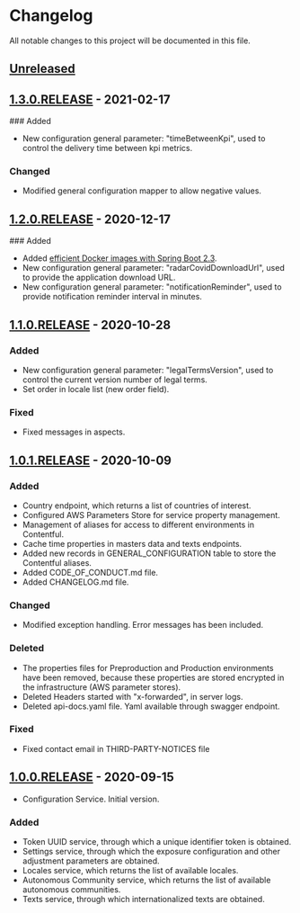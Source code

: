 # Changelog

All notable changes to this project will be documented in this file. 

## [Unreleased]

## [1.3.0.RELEASE] - 2021-02-17

### Added

- New configuration general parameter: "timeBetweenKpi", used to control the delivery time between kpi metrics.

### Changed

- Modified general configuration mapper to allow negative values.

## [1.2.0.RELEASE] - 2020-12-17

### Added

- Added [efficient Docker images with Spring Boot 2.3](https://spring.io/blog/2020/08/14/creating-efficient-docker-images-with-spring-boot-2-3).
- New configuration general parameter: "radarCovidDownloadUrl", used to provide the application download URL.
- New configuration general parameter: "notificationReminder", used to provide notification reminder interval in minutes.

## [1.1.0.RELEASE] - 2020-10-28

### Added

- New configuration general parameter: "legalTermsVersion", used to control the current version number of legal terms.
- Set order in locale list (new order field).

### Fixed

- Fixed messages in aspects.

## [1.0.1.RELEASE] - 2020-10-09

### Added

- Country endpoint, which returns a list of countries of interest.
- Configured AWS Parameters Store for service property management.
- Management of aliases for access to different environments in Contentful.
- Cache time properties in masters data and texts endpoints.
- Added new records in GENERAL_CONFIGURATION table to store the Contentful aliases.
- Added CODE_OF_CONDUCT.md file.
- Added CHANGELOG.md file.

### Changed

- Modified exception handling. Error messages has been included.

### Deleted

- The properties files for Preproduction and Production environments have been removed, because these properties are stored encrypted in the infrastructure (AWS parameter stores).
- Deleted Headers started with "x-forwarded", in server logs.
- Deleted api-docs.yaml file. Yaml available through swagger endpoint.

### Fixed

- Fixed contact email in THIRD-PARTY-NOTICES file

## [1.0.0.RELEASE] - 2020-09-15

* Configuration Service. Initial version.

### Added

- Token UUID service, through which a unique identifier token is obtained.
- Settings service, through which the exposure configuration and other adjustment parameters are obtained.
- Locales service, which returns the list of available locales.
- Autonomous Community service, which returns the list of available autonomous communities.
- Texts service, through which internationalized texts are obtained.

[Unreleased]: https://github.com/RadarCOVID/radar-covid-backend-configuration-server/compare/1.3.0.RELEASE...develop
[1.3.0.RELEASE]: https://github.com/RadarCOVID/radar-covid-backend-configuration-server/compare/1.2.0.RELEASE...1.3.0.RELEASE
[1.2.0.RELEASE]: https://github.com/RadarCOVID/radar-covid-backend-configuration-server/compare/1.1.0.RELEASE...1.2.0.RELEASE
[1.1.0.RELEASE]: https://github.com/RadarCOVID/radar-covid-backend-configuration-server/compare/1.0.1.RELEASE...1.1.0.RELEASE
[1.0.1.RELEASE]: https://github.com/RadarCOVID/radar-covid-backend-configuration-server/compare/1.0.0.RELEASE...1.0.1.RELEASE
[1.0.0.RELEASE]: https://github.com/RadarCOVID/radar-covid-backend-configuration-server/releases/tag/1.0.0.RELEASE